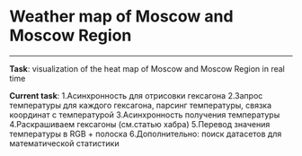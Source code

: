 # Weather map of Moscow and Moscow Region

---
**Task**: visualization of the heat map of Moscow and Moscow Region in real time

**Current task**:
1.Асинхронность для отрисовки гексагона
2.Запрос температуры для каждого гексагона, парсинг температуры, связка координат с температурой
3.Асинхронность получения температуры
4.Раскрашиваем гексагоны (см.статью хабра)
5.Перевод значения температуры в RGB + полоска
6.Дополнительно: поиск датасетов для математической статистики
